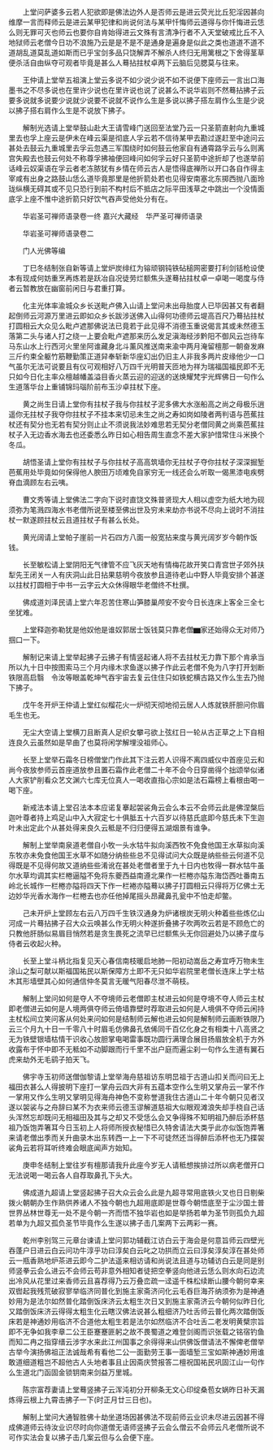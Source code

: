 <!-- { "loadSidebar": true } -->
　　上堂问萨婆多云若人犯欲即是佛法边外人是否师云是进云荧光比丘犯淫因甚向维摩一言而释师云是进云某甲犯律和尚说何法与某甲忏悔师云道得与你忏悔进云恁么则无罪可灭也师云也要你自肯始得进云文殊有言清净行者不入天堂破戒比丘不入地狱师云老僧今日功不浪施乃云是是不是不是通身是遍身是似此之类也道道不道不道胡乱道莫乱道如斯而已乎宝剑多品只饶解弄不解杀人终归无用篱根之下舍得茎草便杀活自由纵夺可观者毕竟是甚么人蓦拈拄杖卓两下云脑后见腮莫与往来。

　　王仲请上堂举五祖演上堂云多说不如少说少说不如不说便下座师云一言出口海墨书之不尽多说也在里许少说也在里许说也说了说甚么不说华岩则不然蓦拈拂子云要多说就多说要少说就少说要不说就不说作么生是多说以拂子搭左肩作么生是少说以拂子搭右肩作么生是不说放下拂子。

　　解制光选请上堂举鼓山赴大王请雪峰门送回至法堂乃云一只圣箭直射向九重城里去也孚上座云是伊未在峰云渠是彻底人孚云若不信待某甲去勘过遂赶至中途问云甚处去鼓云九重城里去孚云忽遇三军围绕时如何鼓云他家自有通霄路孚云与么则离宫失殿去也鼓云何处不称尊孚拂袖便回峰问如何孚云好只圣箭中途折却了也遂举前话峰云奴渠语在孚云者老冻脓犹有乡情在师云古人是悟得底禅所以开口各自作得主宰咸有出身之路鼓山恁么道毕竟那里是他折箭处若也见得安南塞北东掷西抛八面玲珑纵横无碍其或不见只恐行到前不构村后不抵店之际平田浅草之中跳出一个没情面底孚上座不惟中途折箭只好饮气吞声受他处分有在。

　　华岩圣可禅师语录卷一终
嘉兴大藏经　华严圣可禅师语录


　　华岩圣可禅师语录卷二

　　门人光佛等编

　　丁巳冬结制张自新等请上堂炉炭绯红为镕顽钢钝铁砧槌网密要打利剑铦枪设使本有现成何妨重烹再炼若是跃冶自况徒劳烂额焦头遂蓦拈拄杖卓一卓喝一喝度与侍者云暂教放在幽窗前闲日与君重打算。

　　化主光体率渝城众乡长送毗卢佛入山请上堂问未出母胎度人已毕因甚又有者翻起倒师云河源万里进云即如众乡长跋涉送佛入山得何功德师云堤高百尺乃蓦拈拄杖打圆相云大众见么毗卢遮那佛说法已竟若于此见得不消德玉重说偈言其或未然德玉落第二头与诸人打之绕一上要会毗卢遮那来历么发足滇海经涉黔阳不御风云岂待车马东山水上行西河火里坐阿谁藏身北斗薰风推送南来渝中两月淹留檀那一朝奋发麻三斤约束全躯竹筋鞭勤策正道舁奉斩新华座幻出仍旧主人非我多两片皮缘他少一口气虽尔无法可说要且有仪可观相好八万四千光明普天匝地为祥为瑞福国福民即不无只如今日化主率众檀越幡盖溢目香火蒸云迎的迎送的送焕耀梵宇光辉佛日一句作么生道落华台上重铺锦玛瑙阶前布玉沙卓拄杖下座。

　　黄之尚生日请上堂你有拄杖子我与你拄杖子泥多佛大水涨船高之尚之母极乐逍遥你无拄杖子我夺你拄杖子不挂本来切忌未生之尚之寿如岗如陵者两判语与芭蕉拄杖还有契分也无若有契分则止止不须说我法妙难思若无契分老僧同黄之尚乘芭蕉拄杖子入无边香水海去也还委悉么昨日如心相告周生直念不差大家护惜常住斗米换个冬瓜。

　　胡悟圣请上堂你有拄杖子与你拄杖子高高筑墙你无拄杖子夺你拄杖子深深掘堑芭蕉用处毕竟如何保得他人腴田万顷难免自家穷无一线还会么听取一偈黑漆电疾劈脊血滴顾左右云咦。

　　曹文秀等请上堂佛法二字向下说时直饶文殊普贤现大人相以虚空为纸大地为砚须弥为笔溅四海水书老僧所说至楼至佛出世及穷未来劫亦书说不尽向上说时不消拄杖一默遂顾拄杖云且道拄杖子有甚么长处。

　　黄光阔请上堂帕子崖前一片石四方八面一般宽拈来度与黄光阔岁岁今朝作饭钱。

　　长至敏松请上堂阴阳无气律管不应飞灰天地有情梅花故开笑口青宫世子郊外扶犁先王闭关一人有庆洞山此日拈果慈明今夜放参且道待老山中野人毕竟安排个甚遂以拄杖打圆相于中书一云字云大众休得眼华老僧终不杜撰。

　　佛成道刘泽民请上堂六年忍苦住寒山笋膝巢颅安不安今日长连床上客全三全七坐犹难。

　　上堂释迦弥勒犹是他奴他是谁奴郭居士饭钱莫只靠老僧▆家还始得众无对师乃掴口一下。

　　解制记来请上堂举起拂子云拂子有情竖起诸人将不去拄杖无力靠下那个肯承当所以九十日中按图索马三个月内缘木求鱼遂以拂子作此云老僧不免为八字打开划断铁限高启翳　令汝等眼盖乾坤气吞宇宙去复云住住只如铁蛇横古路又作么生去乃抛下拂子。

　　戊午冬开炉王仲请上堂红似榴花火一炉彻天彻地彻云居人人炼就铁肝胆问你眉毛生也无。

　　无尘大空请上堂横刀且断真人足织女攀弓欲上弦红日一轮从古正草之上下自相连良久云虽然如是早曲了也莫将闲学解埋没祖师心。

　　长至上堂举石霜冬日榜僧堂门作此其下注云若人识得不离四威仪中首座见云和尚今夜放参师云首座道放参且置石霜作此老僧二十年不会今日穿凿得个拙颂举似诸人大家铲削看众艺文渊六七库无位真人一喝收直指心宗如是法石霜榜上看根由喝一喝下座。

　　新戒法本请上堂召法本本应诺复搴起袈裟角云会么本云不会师云此是佛涅槃后迦叶尊者持上鸡足山中入大寂定七十俱胝五十六百岁以待慈氏底即今慈氏未下生迦叶未出定此个从甚处得来良久云秪是不归归便得五湖烟景有谁争。

　　解制上堂举南泉道老僧自小牧一头水牯牛拟向溪西牧不免食他国王水草拟向溪东牧亦未免食他国王水草不如随分纳些些总不见得试问大众既是纳些些云何道不见得既是不见得何故又道纳些些淆讹在甚处老僧者里于九十日内也牧得一群水牯牛虽尔水草均调其实栏棬逼隘不免将东夔西益南遵北果作一栏棬亦隘东海岱西吐番南五岭北长城作一栏棬亦隘将四天下作一栏裷亦隘蓦以拂子打圆相云只得将万亿佛土无边妙华光香水海作一栏棬去也亦任他掉尾摇头昂藏鼻孔瓮中不怕走却鳖。

　　己未开炉上堂顾左右云八万四千生铁汉通身为炉诸根炭无明火种着些些炼亿山河成一片蓦拈拂子召大众云唤甚么作无明火种遂折叠拂子吹两吹云若是不顾危亡的只教他肝肠似易眉目悄然若是贪生畏死之流早已烂额焦头无你回避处乃以拂子度与侍者云收起火种。

　　长至上堂斗柄北指复见天心春信南枝暖启地肺一阳初动嵩岳之寿宜呼万物未生涂山之梨可献以斯福国祐民以斯保障方土即不无只如华岩院里老僧长连床上学士枯木其形墙壁其心如何通信仲冬莫言无暖气阳春尽泄不萌枝。

　　解制上堂问如何是夺人不夺境师云老僧即主杖进云如何是夺境不夺人师云主杖即老僧进云如何是人境两俱夺师云倚墙靠壁时荐取进云如何是人境俱不夺师云闲持主杖松间立笑问客从何处来问如何是结制师云解也进云如何是解制师云画断铁限乃云三个月九十日一千零八十时眉毛仿佛鼻孔依俙同千百亿化身之有相类十八高贤之无为铁壁银墙枯情干识收心放胆掌电喝雷事既功圆行满理合展目扬眉放全机于方外收露布于怀中即不无秪如不动脚跟而行千里不出户庭而遍尘刹一句作么生道有翼石虎来劫外无毛鹞子拍天飞。

　　佛宇寺玉初师送僧伽黎请上堂举海舟慈祖访东明旵祖于古道山扣关而问曰无上福田衣甚么人得披明下座打一掌舟云四大非有五蕴本空作么生明又掌舟云一掌不作一掌用又作么生明又掌明见得海舟神色不变称誉道我住古道山二十年今朝只见者汉遂以袈裟与之舟辞曰某不为衣来师云德玉谬解道慈祖大似眼观滩浪失却手桡自己话头浑然忘却既问无相福田及其与之却又不受恁么会又争得殊不知明祖乃醉后添杯慈祖乃饭饱弄箸耳今日玉初上人将师所授衣秘惜已久特舍请法大类乎此亦似饭饱弄箸来请老僧出季而关升曲录木出东转西一上一下不可徒然还当得醉后添杯也无乃揲袈裟角云若将耳听终难会眼底闻声方始知。

　　庚申冬结制上堂往岁有檀那请我升此座今岁无人请秪想挨排过所以病老僧开口无法说喝一喝云各人自荐取鼻孔下头大。

　　佛成道九超请上堂竖起拂子召大众云会么此是九超寻常用底铁火叉也日日剔柴拨火朝朝办生作熟供养诸人不独今朝也九超用底即是世尊今朝悟底至于尘沙国土普世界丛林世尊无一处不是今朝一齐而悟不独华岩也如是举扬若单为圣节则孤负九超若单为九超又孤负圣节毕竟作么生遂以拂子击几案两下云两彩一赛。

　　乾州李别驾三元章台谏请上堂问郭功辅截江访白云于海会是何意旨师云四壁光吞蓬户日进云白云问功牛淳乎功曰淳矣白云叱之功拱而立云曰淳矣淳矣淳在甚处师云一瓶香熟地炉茶进云即今二护法遥来相访请和尚说法且道与功辅访白云是同是别师竖拳云会么进云不会师云苟非意外相知者徒把空拳竖向他进云恁么则水向石边流出冷风从花里过来香师云且喜荐得乃云万叠峦疏一迳遥千株松续断山腰今朝何幸来双辔起我残荒破寂寥举临济同普化到施主家斋济问化云毛吞巨海芥纳须弥为是神通妙用为是法尔如然普化踏倒饭床济云太粗生次日又到施主家斋济云今朝何似昨日化又踏倒饭床济云得得太粗生化云瞎汉佛法说甚么粗细济乃吐舌师云普化两次踏倒饭床若是神通妙用临济不合道他太粗生若是法尔如然临济不合吐舌二老发明黄檗宗旨即不无争如我李章二公王臣蹇蹇匪躬之故不畏蜀道之难登剑阁而识张载之铭宿钓鱼而知二冉之指穿缙云涉字水来此江州国事之余得得来山供佛饭僧请法不懈俾老僧举古举今演扬佛祖正法诚哉希有看他二公一面勤劳王事一面墙堑三宝如斯神通妙用谁敢道细道粗岂不超他古人头地者事且止因斋庆赞报答二檀祝国祐民巩固江山一句作么生道北门函固金锁钥南来剑益万里城。

　　陈宗富荐妻请上堂蓦竖拂子云浑沌初分开柳条无文心印绽桑苞女娲昨日补天漏炼得云根上九霄击拂子一下(时正月廿三日也)。

　　解制上堂问大通智胜佛十劫坐道场因甚佛法不现前师云业识未尽进云因甚不得成佛道师云待汝业识尽时向你道僧无语师竖拂子云会么僧云不会师云凡老僧所说不可作实法会复以拂子击几案云但与么会便下座。

